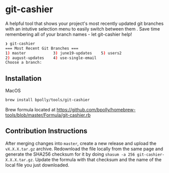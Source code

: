 # git-cashier

A helpful tool that shows your project's most recently updated git branches with an intutive selection menu to easily switch between them . Save time remembering all of your branch names - let git-cashier help!

```bash
❯ git-cashier
=== Most Recent Git Branches ===
1) master            3) june19-updates    5) users2
2) august-updates    4) use-single-email
Choose a branch:
```


## Installation

MacOS
```bash
brew install bpolly/tools/git-cashier
```

Brew formula located at https://github.com/bpolly/homebrew-tools/blob/master/Formula/git-cashier.rb

## Contribution Instructions

After merging changes into `master`, create a new release and upload the `vX.X.X.tar.gz` archive. Redownload the file locally from the same page and generate the SHA256 checksum for it by doing `shasum -a 256 git-cashier-X.X.X.tar.gz`. Update the formula with that checksum and the name of the local file you just downloaded.
